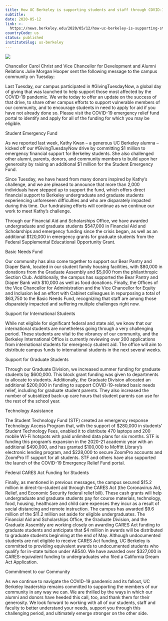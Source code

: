 ```yaml
---
title: How UC Berkeley is supporting students and staff through COVID-19
subtitle: 
date: 2020-05-12
link: >-
  https://news.berkeley.edu/2020/05/12/how-uc-berkeley-is-supporting-students-and-staff-through-covid-19/
countryCode: us
status: published
instituteSlug: us-berkeley
---
```

![](https://news.berkeley.edu/wp-content/uploads/2015/10/sather-gate-750.jpg)

Chancellor Carol Christ and Vice Chancellor for Development and Alumni Relations Julie Morgan Hooper sent the following message to the campus community on Tuesday:

Last Tuesday, our campus participated in #GivingTuesdayNow, a global day of giving that was launched to help support those most affected by the COVID-19 pandemic. We write today to offer an update on the success of that drive, to share other campus efforts to support vulnerable members of our community, and to encourage students in need to apply for aid if you have not already done so. Please visit the COVID-19 emergency relief fund portal to identify and apply for all of the funding for which you may be eligible.

Student Emergency Fund

As we reported last week, Kathy Kwan – a generous UC Berkeley alumna – kicked off our #GivingTuesdayNow drive by committing $1 million to emergency financial support for Berkeley students. She also challenged other alumni, parents, donors, and community members to build upon her generosity by raising an additional $1 million for the Student Emergency Fund.

Since Tuesday, we have heard from many donors inspired by Kathy’s challenge, and we are pleased to announce that more than 2,000 individuals have stepped up to support the fund, which offers direct financial support to Berkeley undergraduate and graduate students experiencing unforeseen difficulties and who are disparately impacted during this time. Our fundraising efforts will continue as we continue our work to meet Kathy’s challenge.

Through our Financial Aid and Scholarships Office, we have awarded undergraduate and graduate students $547,000 in Financial Aid and Scholarships and emergency funding since the crisis began, as well as an additional $120,000 in emergency grants for graduate students from the Federal Supplemental Educational Opportunity Grant.

Basic Needs Fund

Our community has also come together to support our Bear Pantry and Diaper Bank, located in our student family housing facilities, with $80,000 in donations from the Graduate Assembly and $5,000 from the philanthropic Section Club. Additionally, the campus has supported the Bear Pantry and Diaper Bank with $10,000 as well as food donations. Finally, the Offices of the Vice Chancellor for Administration and the Vice Chancellor for Equity and Inclusion led an effort with Cabinet colleagues in repurposing a total of $63,750 to the Basic Needs Fund, recognizing that staff are among those disparately impacted and suffering multiple challenges right now.

Support for International Students

While not eligible for significant federal and state aid, we know that our international students are nonetheless going through a very challenging period. These students are vital to the vibrancy of our community, and the Berkeley International Office is currently reviewing over 200 applications from international students for emergency student aid. The office will aim to distribute campus funds to international students in the next several weeks.

Support for Graduate Students

Through our Graduate Division, we increased summer funding for graduate students by $600,000. This block grant funding was given to departments to allocate to students. Additionally, the Graduate Division allocated an additional $200,000 in funding to support COVID-19-related basic needs relief, including for graduate student parents. They also increased the number of subsidized back-up care hours that student parents can use for the rest of the school year.

Technology Assistance

The Student Technology Fund (STF) created an emergency response Technology Access Program that, with the support of $280,000 in students’ Student Technology Fees, enabled it to distribute 470 laptops and 200 mobile Wi-Fi hotspots with paid unlimited data plans for six months. STF is funding this program’s expansion in the 2020-21 academic year with an additional $490,000, and has granted $100,000 to Moffitt Library’s electronic lending program, and $228,000 to secure ZoomPro accounts and ZoomPro IT support for all students. STF and others have also supported the launch of the COVID-19 Emergency Relief Fund portal.

Federal CARES Act Funding for Students

Finally, as mentioned in previous messages, the campus secured $15.2 million in direct-to-student aid through the CARES Act (the Coronavirus Aid, Relief, and Economic Security federal relief bill). These cash grants will help undergraduate and graduate students pay for course materials, technology, food, housing, healthcare and child care expenses they incur as a result of social distancing and remote instruction. The campus has awarded $9.6 million of the $11.2 million set aside for eligible undergraduates. The Financial Aid and Scholarships Office, the Graduate Division, and the Graduate Assembly are working closely on awarding CARES Act funding to graduate students and anticipate that $4 million in awards will be distributed to graduate students beginning at the end of May. Although undocumented students are not eligible to receive CARES Act funding, UC Berkeley is committed to providing equivalent awards to undocumented students who qualify for in-state tuition under AB540. We have awarded over $327,000 in CARES-equivalent funding to undergraduates who filed a California Dream Act Application.

Commitment to our Community

As we continue to navigate the COVID-19 pandemic and its fallout, UC Berkeley leadership remains committed to supporting the members of our community in any way we can. We are thrilled by the ways in which our alumni and donors have heeded this call, too, and thank them for their generosity. We look forward to working with all of our students, staff and faculty to better understand your needs, support you through this challenging period, and ultimately emerge stronger on the other side.